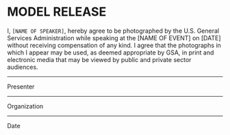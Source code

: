 # MODEL RELEASE

I, `[NAME OF SPEAKER]`, hereby agree to be photographed by the U.S. General Services Administration while speaking at the [NAME OF EVENT] on [DATE] without receiving compensation of any kind. I agree that the photographs in which I appear may be used, as deemed appropriate by GSA, in print and electronic media that may be viewed by public and private sector audiences.

______________________
Presenter

______________________
Organization

______________________
Date
